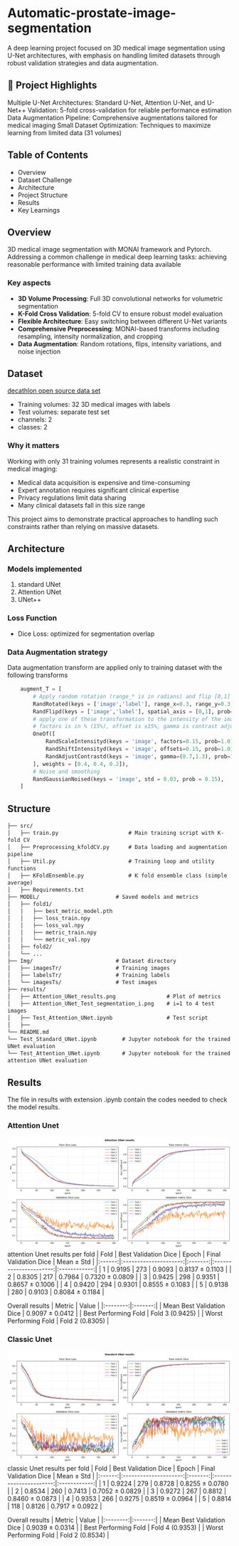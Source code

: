 # Automatic-prostate-image-segmentation
A deep learning project focused on 3D medical image segmentation using U-Net architectures, with emphasis on handling limited datasets through robust validation strategies and data augmentation.


## 🎯 Project Highlights
Multiple U-Net Architectures: Standard U-Net, Attention U-Net, and U-Net++
Validation: 5-fold cross-validation for reliable performance estimation
Data Augmentation Pipeline: Comprehensive augmentations tailored for medical imaging
Small Dataset Optimization: Techniques to maximize learning from limited data (31 volumes)

## Table of Contents
* Overview
* Dataset Challenge
* Architecture
* Project Structure
* Results
* Key Learnings

## Overview
3D medical image segmentation with MONAI framework and Pytorch. Addressing a common challenge in medical deep learning tasks: achieving reasonable performance with limited training data available

### Key aspects
* **3D Volume Processing**: Full 3D convolutional networks for volumetric segmentation
* **K-Fold Cross Validation**: 5-fold CV to ensure robust model evaluation
* **Flexible Architecture**: Easy switching between different U-Net variants
* **Comprehensive Preprocessing**: MONAI-based transforms including resampling, intensity normalization, and cropping
* **Data Augmentation**: Random rotations, flips, intensity variations, and noise injection

## Dataset
[decathlon open source data set](http://medicaldecathlon.com/)
* Training volumes: 32 3D medical images with labels
* Test volumes: separate test set
* channels: 2
* classes: 2
### Why it matters
Working with only 31 training volumes represents a realistic constraint in medical imaging:

* Medical data acquisition is expensive and time-consuming
* Expert annotation requires significant clinical expertise
* Privacy regulations limit data sharing
* Many clinical datasets fall in this size range

This project aims to demonstrate practical approaches to handling such constraints rather than relying on massive datasets.
## Architecture
### Models implemented
1. standard UNet
2. Attention UNet
3. UNet++
### Loss Function
* Dice Loss: optimized for segmentation overlap

### Data Augmentation strategy
Data augmentation transform are applied only to training dataset with the following transforms
``` python
    augment_T = [
        # Apply random rotation (range_* is in radians) and flip [0,1] = flip along x and y axes
        RandRotated(keys = ['image','label'], range_x=0.3, range_y=0.3, range_z=0.1, prob=1.0, keep_size=True, mode = ('bilinear','nearest')),
        RandFlipd(keys = ['image','label'], spatial_axis = [0,1], prob=0.5),
        # apply one of these transformation to the intensity of the image,
        # factors is in % (15%), offset is ±15%, gamma is contrast adjustment
        OneOf([
            RandScaleIntensityd(keys = 'image', factors=0.15, prob=1.0),
            RandShiftIntensityd(keys = 'image', offsets=0.15, prob=1.0),
            RandAdjustContrastd(keys = 'image', gamma=(0.7,1.3), prob=1.0)
        ], weights = [0.4, 0.4, 0.2]),
        # Noise and smoothing
        RandGaussianNoised(keys = 'image', std = 0.03, prob = 0.15),
    ]
```
## Structure
```
├── src/
│   ├── train.py                      # Main training script with K-fold CV
│   ├── Preprocessing_kfoldCV.py      # Data loading and augmentation pipeline
│   ├── Util.py                       # Training loop and utility functions
│   ├── KFoldEnsemble.py              # K fold ensemble class (simple average)
│   ├── Requirements.txt
├── MODEL/                        # Saved models and metrics
│   ├── fold1/
│   │   ├── best_metric_model.pth
│   │   ├── loss_train.npy
│   │   ├── loss_val.npy
│   │   ├── metric_train.npy
│   │   └── metric_val.npy
│   ├── fold2/
│   └── ...
├── Img/                          # Dataset directory
│   ├── imagesTr/                 # Training images
│   ├── labelsTr/                 # Training labels
│   └── imagesTs/                 # Test images
├── results/
│   ├── Attention_UNet_results.png                # Plot of metrics 
│   ├── Attention_UNet_Test_segmentation_i.png    # i=1 to 4 test images 
│   ├── Test_Attention_UNet.ipynb                 # Test script
│   ├──  
└── README.md
└── Test_Standard_UNet.ipynb        # Jupyter notebook for the trained UNet evaluation
└── Test_Attention_UNet.ipynb       # Jupyter notebook for the trained attention UNet evaluation
```
## Results
The file in results with extension .ipynb contain the codes needed to check the model results.

### Attention Unet
![AttentionUNetPlots](results/Attention_UNet_results.png)
attention Unet results per fold
| Fold | Best Validation Dice | Epoch | Final Validation Dice | Mean ± Std |
|:------:|:---------------------:|:-------:|:----------------------:|:------------:|
| 1    | 0.9195              | 273   | 0.9093               | 0.8137 ± 0.1103 |
| 2    | 0.8305              | 217   | 0.7984               | 0.7320 ± 0.0809 |
| 3    | 0.9425              | 298   | 0.9351               | 0.8657 ± 0.1006 |
| 4    | 0.9420              | 294   | 0.9301               | 0.8555 ± 0.1083 |
| 5    | 0.9138              | 280   | 0.9103               | 0.8084 ± 0.1184 |

Overall results
| Metric | Value |
|:--------:|:-------:|
| Mean Best Validation Dice | 0.9097 ± 0.0412 |
| Best Performing Fold | Fold 3 (0.9425) |
| Worst Performing Fold | Fold 2 (0.8305) |

### Classic Unet
![StandardUNetPlots](results/Standard_UNet_results.png)
classic Unet results per fold
| Fold | Best Validation Dice | Epoch | Final Validation Dice | Mean ± Std |
|:------:|:---------------------:|:-------:|:----------------------:|:------------:|
| 1    | 0.9224             |  279  |  0.8728              | 0.8255 ± 0.0780 |
| 2    | 0.8534              |  260  |  0.7413              | 0.7052 ± 0.0829 |
| 3    | 0.9272              |  267  |  0.8812              | 0.8460 ± 0.0873 |
| 4    | 0.9353              |  266  |  0.9275              | 0.8519 ± 0.0964 |
| 5    | 0.8814              |  118  |  0.8126              | 0.7917 ± 0.0922 |

Overall results
| Metric | Value |
|:--------:|:-------:|
| Mean Best Validation Dice | 0.9039 ± 0.0314 |
| Best Performing Fold | Fold 4 (0.9353) |
| Worst Performing Fold | Fold 2 (0.8534) |
